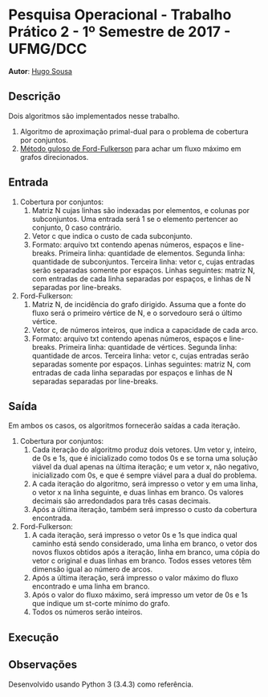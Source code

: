 # Pesquisa Operacional - Trabalho Prático 2 - 1º Semestre de 2017 - UFMG/DCC

**Autor**: [Hugo Sousa](https://github.com/ha2398)

## Descrição

Dois algoritmos são implementados nesse trabalho.

1. Algoritmo de aproximação primal-dual para o problema de cobertura por conjuntos.
1. [Método guloso de Ford-Fulkerson](https://pt.wikipedia.org/wiki/Algoritmo_de_Ford-Fulkerson) para achar um fluxo máximo em grafos direcionados.

## Entrada

1. Cobertura por conjuntos:
	1. Matriz N cujas linhas são indexadas por elementos, e colunas por subconjuntos. Uma entrada será 1 se o elemento pertencer ao conjunto, 0 caso contrário.
	1. Vetor c que indica o custo de cada subconjunto.
	1. Formato: arquivo txt contendo apenas números, espaços e line-breaks. Primeira linha: quantidade de elementos. Segunda linha: quantidade de subconjuntos. Terceira linha: vetor c, cujas entradas serão separadas somente por espaços. Linhas seguintes: matriz N, com entradas de cada linha separadas por espaços, e linhas de N separadas por line-breaks.
1. Ford-Fulkerson:
	1. Matriz N, de incidência do grafo dirigido. Assuma que a fonte do fluxo será o primeiro vértice de N, e o sorvedouro será o último vértice.
	1. Vetor c, de números inteiros, que indica a capacidade de cada arco.
	1. Formato: arquivo txt contendo apenas números, espaços e line-breaks. Primeira linha: quantidade de vértices. Segunda linha: quantidade de arcos. Terceira linha: vetor c, cujas entradas serão separadas somente por espaços. Linhas seguintes: matriz N, com entradas de cada linha separadas por espaços e linhas de N separadas separadas por line-breaks.

## Saída

Em ambos os casos, os algoritmos fornecerão saídas a cada iteração.

1. Cobertura por conjuntos:
	1. Cada iteração do algoritmo produz dois vetores. Um vetor y, inteiro, de 0s e 1s, que é inicializado como todos 0s e se torna uma solução viável da dual apenas na última iteração; e um vetor x, não negativo, inicializado com 0s, e que é sempre viável para a dual do problema.
	1. A cada iteração do algoritmo, será impresso o vetor y em uma linha, o vetor x na linha seguinte, e duas linhas em branco. Os valores decimais são arredondados para três casas decimais.
	1. Após a última iteração, também será impresso o custo da cobertura encontrada.
1. Ford-Fulkerson:
	1. A cada iteração, será impresso o vetor 0s e 1s que indica qual caminho está sendo considerado, uma linha em branco, o vetor dos novos fluxos obtidos após a iteração, linha em branco, uma cópia do vetor c original e duas linhas em branco. Todos esses vetores têm dimensão igual ao número de arcos.
	1. Após a última iteração, será impresso o valor máximo do fluxo encontrado e uma linha em branco.
	1. Após o valor do fluxo máximo, será impresso um vetor de 0s e 1s que indique um st-corte mínimo do grafo.
	1. Todos os números serão inteiros.

## Execução



## Observações

Desenvolvido usando Python 3 (3.4.3) como referência.